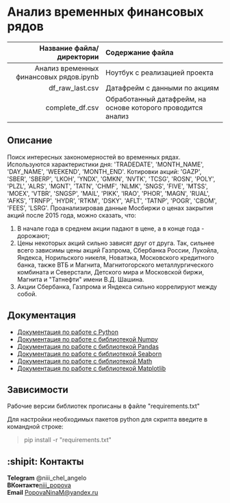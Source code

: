 # Анализ временных финансовых рядов

| Название файла/директории | Содержание файла |
|----:|:----------|
| Анализ временных финансовых рядов.ipynb | Ноутбук с реализацией проекта|
| df_raw_last.csv | Датафрейм с данными по акциям|
| complete_df.csv | Обработанный датафрейм, на основе которого проводится анализ|

## Описание 

Поиск интересных закономерностей во временных рядах.    
Используются характеристики дня: 'TRADEDATE', 'MONTH_NAME', 'DAY_NAME', 'WEEKEND', 'MONTH_END'. Котировки акций: 'GAZP', 'SBER', 'SBERP', 'LKOH', 'YNDX', 'GMKN', 'NVTK', 'TCSG', 'ROSN', 'POLY', 'PLZL', 'ALRS', 'MGNT', 'TATN', 'CHMF', 'NLMK', 'SNGS', 'FIVE', 'MTSS', 'MOEX', 'VTBR', 'SNGSP', 'MAIL', 'PIKK', 'IRAO', 'PHOR', 'MAGN', 'RUAL', 'AFKS', 'TRNFP', 'HYDR', 'RTKM', 'DSKY', 'AFLT', 'TATNP', 'POGR', 'CBOM', 'FEES', 'LSRG'. 
Проанализировав данные Мосбиржи о ценах закрытия акций после 2015 года, можно сказать, что:

1. В начале года в среднем акции падают в цене, а в конце года - дорожают;
2. Цены некоторых акций сильно зависят друг от друга. Так, сильнее всего зависимы цены акций Газпрома, Сбербанка России, Лукойла, Яндекса, Норильского никеля, Новатэка, Московского кредитного банка, также ВТБ и Магнита, Магнитогорского металлургического комбината и Северстали, Детского мира и Московской биржи, Магнита и "Татнефти" имени В.Д. Шашина.
3. Акции Сбербанка, Газпрома и Яндекса сильно коррелируют между собой.

## Документация

* [Документация по работе с Python](https://www.python.org/)
* [Документация по работе с библиотекой Numpy](https://numpy.org/doc/)
* [Документация по работе с библиотекой Pandas](https://pandas.pydata.org/pandas-docs/stable/index.html)
* [Документация по работе с библиотекой Seaborn](https://seaborn.pydata.org/)
* [Документация по работе с библиотекой Math](https://docs.python.org/3/library/math.html)
* [Документация по работе с библиотекой Matplotlib](https://matplotlib.org/stable/index.html)

## Зависимости

Рабочие версии библиотек прописаны в файле "requirements.txt"

Для настройки необходимых пакетов python для скрипта введите в командной строке:

> pip install -r "requirements.txt"
 

## :shipit: Контакты
**Telegram** @niii_chel_angelo    
**ВКонтакте**[niii_popova](https://vk.com/niii_popova)    
**Email** PopovaNinaM@yandex.ru
